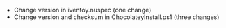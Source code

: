 - Change version in iventoy.nuspec (one change)
- Change version and checksum in ChocolateyInstall.ps1 (three changes)